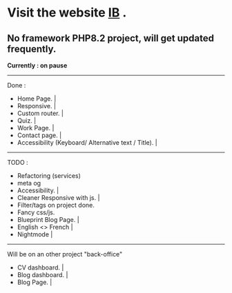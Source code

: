 # Visit the website [IB](https://www.ibsoft.fr/) .

## No framework PHP8.2 project, will get updated frequently.

**Currently : on pause**

---

Done :

- Home Page. |
- Responsive. |
- Custom router. |
- Quiz. |
- Work Page. |
- Contact page. |
- Accessibility (Keyboard/ Alternative text / Title). |

---

TODO :

- Refactoring (services)
- meta og
- Accessibility. |
- Cleaner Responsive with js. |
- Filter/tags on project done.
- Fancy css/js.
- Blueprint Blog Page. |
- English <> French |
- Nightmode |

---

Will be on an other project "back-office"

- CV dashboard. |
- Blog dashboard. |
- Blog Page. |
